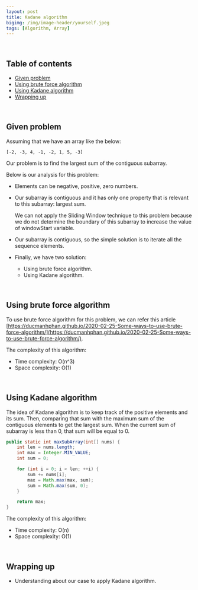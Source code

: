 ```yaml
---
layout: post
title: Kadane algorithm
bigimg: /img/image-header/yourself.jpeg
tags: [Algorithm, Array]
---
```




<br>

## Table of contents
- [Given problem](#given-problem)
- [Using brute force algorithm](#using-brute-force-algorithm)
- [Using Kadane algorithm](#using-kadane-algorithm)
- [Wrapping up](#wrapping-up)


<br>

## Given problem

Assuming that we have an array like the below:

```
[-2, -3, 4, -1, -2, 1, 5, -3]
```

Our problem is to find the largest sum of the contiguous subarray.

Below is our analysis for this problem:
- Elements can be negative, positive, zero numbers.
- Our subarray is contiguous and it has only one property that is relevant to this subarray: largest sum.

    We can not apply the Sliding Window technique to this problem because we do not determine the boundary of this subarray to increase the value of windowStart variable.

- Our subarray is contiguous, so the simple solution is to iterate all the sequence elements. 
- Finally, we have two solution:

    - Using brute force algorithm.
    - Using Kadane algorithm.

<br>

## Using brute force algorithm

To use brute force algorithm for this problem, we can refer this article [https://ducmanhphan.github.io/2020-02-25-Some-ways-to-use-brute-force-algorithm/](https://ducmanhphan.github.io/2020-02-25-Some-ways-to-use-brute-force-algorithm/).

The complexity of this algorithm:
- Time complexity: O(n^3)
- Space complexity: O(1)

<br>

## Using Kadane algorithm

The idea of Kadane algorithm is to keep track of the positive elements and its sum. Then, comparing that sum with the maximum sum of the contiguous elements to get the largest sum. When the current sum of subarray is less than 0, that sum will be equal to 0.

```java
public static int maxSubArray(int[] nums) {
    int len = nums.length;
    int max = Integer.MIN_VALUE;
    int sum = 0;

    for (int i = 0; i < len; ++i) {
        sum += nums[i];
        max = Math.max(max, sum);
        sum = Math.max(sum, 0);
    }

    return max;
}
```

The complexity of this algorithm:
- Time complexity: O(n)
- Space complexity: O(1)


<br>

## Wrapping up

- Understanding about our case to apply Kadane algorithm.



